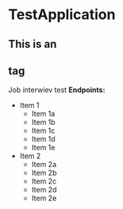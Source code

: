 # TestApplication
## This is an <h2> tag
Job interwiev test
**Endpoints:**
* Item 1
  * Item 1a
  * Item 1b
  * Item 1c
  * Item 1d
  * Item 1e
* Item 2
  * Item 2a
  * Item 2b
  * Item 2c
  * Item 2d
  * Item 2e
